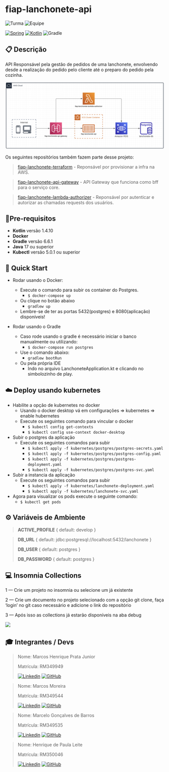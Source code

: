 # fiap-lanchonete-api

![Turma](https://img.shields.io/badge/👨🏻‍🏫_Turma-SOAT2-blue?style=for-the-badge)
![Equipe](https://img.shields.io/badge/🧑🏻‍💻_equipe-20-blue?style=for-the-badge)

[![Spring](https://img.shields.io/badge/Spring-%236DB33F.svg?style=for-the-badge&logo=Spring&logoColor=white)](https://docs.spring.io/spring-framework/docs/5.2.0.M1/spring-framework-reference/index.html)
[![Kotlin](https://img.shields.io/badge/Kotlin-%237F52FF.svg?style=for-the-badge&logo=kotlin&logoColor=white)](https://kotlinlang.org/docs/getting-started.html)
![Gradle](https://img.shields.io/badge/Gradle-02303A.svg?style=for-the-badge&logo=Gradle&logoColor=white)

## 📋 Descrição

API Responsável pela gestão de pedidos de uma lanchonete, envolvendo desde a realização do pedido pelo cliente
até o preparo do pedido pela cozinha.

![Diagrama da arquitetura do projeto](./docs/arquitetura.png)

Os seguintes repositórios também fazem parte desse projeto:

> [fiap-lanchonete-terraform](https://github.com/MarcosPrata/fiap-lanchonete-terraform) - Reponsável por provisionar a infra na AWS.

> [fiap-lanchonete-api-gateway](https://github.com/MarcosPrata/fiap-lanchonete-api-gateway) - API Gateway que funciona como bff para o serviço core.

> [fiap-lanchonete-lambda-authorizer](https://github.com/MarcosPrata/fiap-lanchonete-lambda-authorizer) - Reponsável por autenticar e autorizar as chamadas requests dos usuários.


## 🚦Pre-requisitos

- **Kotlin** versão 1.4.10
- **Docker**
- **Gradle** versão 6.6.1
- **Java** 17 ou superior
- **Kubectl** versão 5.0.1 ou superior

## 🚀 Quick Start
- Rodar usando o Docker: 
    - Execute o comando para subir os container do Postgres.
        - `$ docker-compose up`
    - Ou clique no botão abaixo
      - `gradlew up`
    - Lembre-se de ter as portas 5432(postgres) e 8080(aplicação) disponíveis!

- Rodar usando o Gradle
  - Caso rode usando o gradle é necessário iniciar o banco manualmente ou utilizando:
    - `$ docker-compose run postgres`
  - Use o comando abaixo:
      - `gradlew bootRun`
  - Ou pela própria IDE
    - Indo no arquivo LanchoneteApplication.kt e clicando no simbolozinho de play.

## ☁️ Deploy usando kubernetes
- Habilite a opção de kubernetes no docker
    - Usando o docker desktop vá em configurações => kubernetes => enable hubernetes
    - Execute os seguintes comando para vincular o docker
        - `$ kubectl config get-contexts`
        - `$ kubectl config use-context docker-desktop`
- Subir o postgres da aplicação
    - Execute os seguintes comandos para subir
        - `$ kubectl apply -f kubernetes/postgres/postgres-secrets.yaml`
        - `$ kubectl apply -f kubernetes/postgres/postgres-config.yaml`
        - `$ kubectl apply -f kubernetes/postgres/postgres-deployment.yaml`
        - `$ kubectl apply -f kubernetes/postgres/postgres-svc.yaml`
- Subir a instancia da aplicação
    - Execute os seguintes comandos para subir
        - `$ kubectl apply -f kubernetes/lanchonete-deployment.yaml`
        - `$ kubectl apply -f kubernetes/lanchonete-svc.yaml`
- Agora para visualizar os pods execute o seguinte comando:
    - `$ kubectl get pods`

## ⚙️ Variáveis de Ambiente
> **ACTIVE_PROFILE** { default: develop }

> **DB_URL** { default: jdbc:postgresql://localhost:5432/lanchonete }
> 
> **DB_USER** { default: postgres }
> 
> **DB_PASSWORD** { default: postgres }

## 💻 Insomnia Collections

1 — Crie um projeto no insomnia ou selecione um já existente

2 — Crie um documento no projeto selecionado com a opção git clone, faça ‘login’ no git caso necessário e adicione o link do repositório

3 — Após isso as collections já estarão disponíveis na aba debug

<img src="./docs/clonar.gif"/>

## 🎓 Integrantes / Devs

> Nome: Marcos Henrique Prata Junior 
> 
> Matrícula: RM349949
> 
> [![Linkedin](https://img.shields.io/badge/Linkedin-0E76A8.svg?style=for-the-badge&logo=Linkedin&logoColor=white)](https://www.linkedin.com/in/marcos-henrique-prata-junior/)
> [![GitHub](https://img.shields.io/badge/GitHub-333.svg?style=for-the-badge&logo=GitHub&logoColor=white)](https://github.com/MarcosPrata)

> Nome: Marcos Moreira
>
> Matrícula: RM349544
>
> [![Linkedin](https://img.shields.io/badge/Linkedin-0E76A8.svg?style=for-the-badge&logo=Linkedin&logoColor=white)](https://www.linkedin.com/in/moreira-dev/)
> [![GitHub](https://img.shields.io/badge/GitHub-333.svg?style=for-the-badge&logo=GitHub&logoColor=white)](https://github.com/MarcosPotato)


> Nome: Marcelo Gonçalves de Barros
>
> Matrícula: RM349535
>
> [![Linkedin](https://img.shields.io/badge/Linkedin-0E76A8.svg?style=for-the-badge&logo=Linkedin&logoColor=white)]()
> [![GitHub](https://img.shields.io/badge/GitHub-333.svg?style=for-the-badge&logo=GitHub&logoColor=white)]()


> Nome: Henrique de Paula Leite
>
> Matrícula: RM350046
>
> [![Linkedin](https://img.shields.io/badge/Linkedin-0E76A8.svg?style=for-the-badge&logo=Linkedin&logoColor=white)]()
> [![GitHub](https://img.shields.io/badge/GitHub-333.svg?style=for-the-badge&logo=GitHub&logoColor=white)]()
